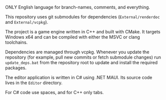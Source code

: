 ONLY English language for branch-names, comments, and everything.

This repository uses git submodules for dependencies (`External/renderdoc` and `External/vcpkg`).

The project is a game engine written in C++ and built with CMake. It targets Windows x64 and can be compiled with either the MSVC or clang toolchains.

Dependencies are managed through vcpkg. Whenever you update the repository (for example, pull new commits or fetch submodule changes) run `update_deps.bat` from the repository root to update and install the required packages.

The editor application is written in C# using .NET MAUI. Its source code lives in the `Editor` directory.

For C# code use spaces, and for C++ only tabs.